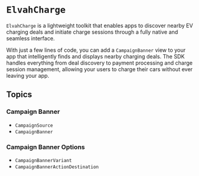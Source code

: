 # ``ElvahCharge``

`ElvahCharge` is a lightweight toolkit that enables apps to discover nearby EV charging deals and initiate charge sessions through a fully native and seamless interface.

With just a few lines of code, you can add a `CampaignBanner` view to your app that intelligently finds and displays nearby charging deals. The SDK handles everything from deal discovery to payment processing and charge session management, allowing your users to charge their cars without ever leaving your app.

## Topics

### Campaign Banner

- ``CampaignSource``
- ``CampaignBanner``

### Campaign Banner Options

- ``CampaignBannerVariant``
- ``CampaignBannerActionDestination``
